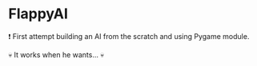 # FlappyAI

:exclamation: First attempt building an AI from the scratch and using Pygame module.

:skull: It works when he wants... :skull:
